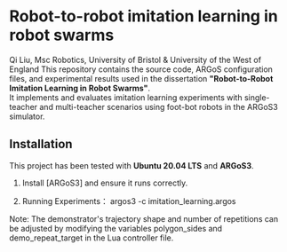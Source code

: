 # Robot-to-robot imitation learning in robot swarms
Qi Liu, Msc Robotics, University of Bristol & University of the West of England
This repository contains the source code, ARGoS configuration files, and experimental results used in the dissertation **"Robot-to-Robot Imitation Learning in Robot Swarms"**.  
It implements and evaluates imitation learning experiments with single-teacher and multi-teacher scenarios using foot-bot robots in the ARGoS3 simulator.


## Installation
This project has been tested with **Ubuntu 20.04 LTS** and **ARGoS3**.  
1. Install [ARGoS3] and ensure it runs correctly.  

2. Running Experiments：
argos3 -c imitation_learning.argos

Note: The demonstrator's trajectory shape and number of repetitions can be adjusted by modifying the variables polygon_sides and demo_repeat_target in the Lua controller file.
